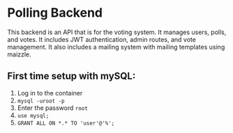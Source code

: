 # Polling Backend

This backend is an API that is for the voting system. It manages users, polls, and votes. It includes JWT authentication, admin routes, and vote management. It also includes a mailing system with mailing templates using maizzle.

## First time setup with mySQL:

1. Log in to the container
2. `mysql -uroot -p`
3. Enter the password `root`
4. `use mysql;`
5. `GRANT ALL ON *.* TO 'user'@'%';`
